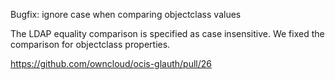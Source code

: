 Bugfix: ignore case when comparing objectclass values

The LDAP equality comparison is specified as case insensitive. We fixed the comparison for objectclass properties.

https://github.com/owncloud/ocis-glauth/pull/26
